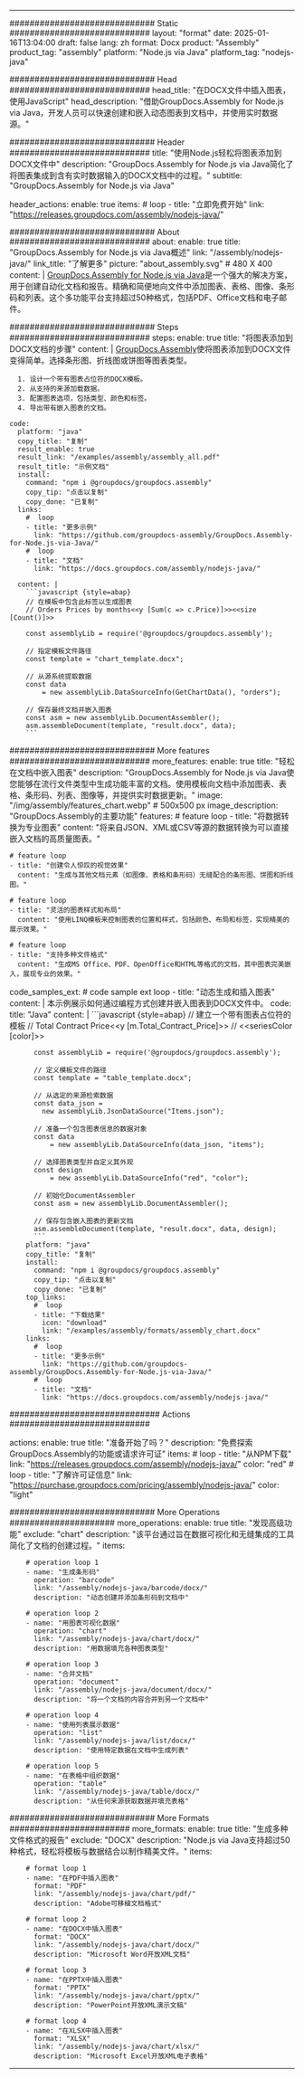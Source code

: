 



---
############################# Static ############################
layout: "format"
date:  2025-01-16T13:04:00
draft: false
lang: zh
format: Docx
product: "Assembly"
product_tag: "assembly"
platform: "Node.js via Java"
platform_tag: "nodejs-java"

############################# Head ############################
head_title: "在DOCX文件中插入图表，使用JavaScript"
head_description: "借助GroupDocs.Assembly for Node.js via Java，开发人员可以快速创建和嵌入动态图表到文档中，并使用实时数据源。"

############################# Header ############################
title: "使用Node.js轻松将图表添加到DOCX文件中" 
description: "GroupDocs.Assembly for Node.js via Java简化了将图表集成到含有实时数据输入的DOCX文档中的过程。"
subtitle: "GroupDocs.Assembly for Node.js via Java" 

header_actions:
  enable: true
  items:
    #  loop
    - title: "立即免费开始"
      link: "https://releases.groupdocs.com/assembly/nodejs-java/"
      
############################# About ############################
about:
    enable: true
    title: "GroupDocs.Assembly for Node.js via Java概述"
    link: "/assembly/nodejs-java/"
    link_title: "了解更多"
    picture: "about_assembly.svg" # 480 X 400
    content: |
       [GroupDocs.Assembly for Node.js via Java](/assembly/nodejs-java/)是一个强大的解决方案，用于创建自动化文档和报告。精确和简便地向文件中添加图表、表格、图像、条形码和列表。这个多功能平台支持超过50种格式，包括PDF、Office文档和电子邮件。

############################# Steps ############################
steps:
    enable: true
    title: "将图表添加到DOCX文档的步骤"
    content: |
      [GroupDocs.Assembly](/assembly/nodejs-java/)使将图表添加到DOCX文件变得简单。选择条形图、折线图或饼图等图表类型。
      
      1. 设计一个带有图表占位符的DOCX模板。
      2. 从支持的来源加载数据。
      3. 配置图表选项，包括类型、颜色和标签。
      4. 导出带有嵌入图表的文档。
   
    code:
      platform: "java"
      copy_title: "复制"
      result_enable: true
      result_link: "/examples/assembly/assembly_all.pdf"
      result_title: "示例文档"
      install:
        command: "npm i @groupdocs/groupdocs.assembly"
        copy_tip: "点击以复制"
        copy_done: "已复制"
      links:
        #  loop
        - title: "更多示例"
          link: "https://github.com/groupdocs-assembly/GroupDocs.Assembly-for-Node.js-via-Java/"
        #  loop
        - title: "文档"
          link: "https://docs.groupdocs.com/assembly/nodejs-java/"
          
      content: |
        ```javascript {style=abap}
        // 在模板中包含此标签以生成图表
        // Orders Prices by months<<y [Sum(c => c.Price)]>><<size [Count()]>>
    
        const assemblyLib = require('@groupdocs/groupdocs.assembly');

        // 指定模板文件路径
        const template = "chart_template.docx";

        // 从源系统提取数据
        const data 
            = new assemblyLib.DataSourceInfo(GetChartData(), "orders");

        // 保存最终文档并嵌入图表
        const asm = new assemblyLib.DocumentAssembler();
        asm.assembleDocument(template, "result.docx", data);
        ```           

############################# More features ############################
more_features:
  enable: true
  title: "轻松在文档中嵌入图表"
  description: "GroupDocs.Assembly for Node.js via Java使您能够在流行文件类型中生成功能丰富的文档。使用模板向文档中添加图表、表格、条形码、列表、图像等，并提供实时数据更新。"
  image: "/img/assembly/features_chart.webp" # 500x500 px
  image_description: "GroupDocs.Assembly的主要功能"
  features:
    # feature loop
    - title: "将数据转换为专业图表"
      content: "将来自JSON、XML或CSV等源的数据转换为可以直接嵌入文档的高质量图表。"

    # feature loop
    - title: "创建令人惊叹的视觉效果"
      content: "生成与其他文档元素（如图像、表格和条形码）无缝配合的条形图、饼图和折线图。"

    # feature loop
    - title: "灵活的图表样式和布局"
      content: "使用LINQ模板来控制图表的位置和样式，包括颜色、布局和标签，实现精美的展示效果。"

    # feature loop
    - title: "支持多种文件格式"
      content: "生成MS Office、PDF、OpenOffice和HTML等格式的文档，其中图表完美嵌入，展现专业的效果。"
      
  code_samples_ext:
    # code sample ext loop
    - title: "动态生成和插入图表"
      content: |
        本示例展示如何通过编程方式创建并嵌入图表到DOCX文件中。
      code:
        title: "Java"
        content: |
          ```javascript {style=abap}
          // 建立一个带有图表占位符的模板
          // Total Contract Price<<y [m.Total_Contract_Price]>>
          // <<seriesColor [color]>>
          
          const assemblyLib = require('@groupdocs/groupdocs.assembly');

          // 定义模板文件的路径
          const template = "table_template.docx";

          // 从选定的来源检索数据
          const data_json = 
            new assemblyLib.JsonDataSource("Items.json");

          // 准备一个包含图表信息的数据对象
          const data 
              = new assemblyLib.DataSourceInfo(data_json, "items");

          // 选择图表类型并自定义其外观
          const design 
              = new assemblyLib.DataSourceInfo("red", "color");

          // 初始化DocumentAssembler
          const asm = new assemblyLib.DocumentAssembler();

          // 保存包含嵌入图表的更新文档
          asm.assembleDocument(template, "result.docx", data, design);
          ```
        platform: "java"
        copy_title: "复制"
        install:
          command: "npm i @groupdocs/groupdocs.assembly"
          copy_tip: "点击以复制"
          copy_done: "已复制"
        top_links:
          #  loop
          - title: "下载结果"
            icon: "download"
            link: "/examples/assembly/formats/assembly_chart.docx"
        links:
          #  loop
          - title: "更多示例"
            link: "https://github.com/groupdocs-assembly/GroupDocs.Assembly-for-Node.js-via-Java/"
          #  loop
          - title: "文档"
            link: "https://docs.groupdocs.com/assembly/nodejs-java/"
            

            


############################## Actions ############################

actions:
  enable: true
  title: "准备开始了吗？"
  description: "免费探索GroupDocs.Assembly的功能或请求许可证"
  items:
    #  loop
    - title: "从NPM下载"
      link: "https://releases.groupdocs.com/assembly/nodejs-java/"
      color: "red"
        #  loop
    - title: "了解许可证信息"
      link: "https://purchase.groupdocs.com/pricing/assembly/nodejs-java/"
      color: "light"


############################# More Operations #####################
more_operations:
    enable: true
    title: "发现高级功能"
    exclude: "chart"
    description: "该平台通过旨在数据可视化和无缝集成的工具简化了文档的创建过程。"
    items: 
          
        # operation loop 1
        - name: "生成条形码"
          operation: "barcode"
          link: "/assembly/nodejs-java/barcode/docx/"
          description: "动态创建并添加条形码到文档中"

        # operation loop 2
        - name: "用图表可视化数据"
          operation: "chart"
          link: "/assembly/nodejs-java/chart/docx/"
          description: "用数据填充各种图表类型"

        # operation loop 3
        - name: "合并文档"
          operation: "document"
          link: "/assembly/nodejs-java/document/docx/"
          description: "将一个文档的内容合并到另一个文档中"

        # operation loop 4
        - name: "使用列表展示数据"
          operation: "list"
          link: "/assembly/nodejs-java/list/docx/"
          description: "使用特定数据在文档中生成列表"

        # operation loop 5
        - name: "在表格中组织数据"
          operation: "table"
          link: "/assembly/nodejs-java/table/docx/"
          description: "从任何来源获取数据并填充表格"
         
          
############################# More Formats ########################
more_formats:
    enable: true
    title: "生成多种文件格式的报告"
    exclude: "DOCX"
    description: "Node.js via Java支持超过50种格式，轻松将模板与数据结合以制作精美文件。"
    items: 
          
        # format loop 1
        - name: "在PDF中插入图表"
          format: "PDF"
          link: "/assembly/nodejs-java/chart/pdf/"
          description: "Adobe可移植文档格式"
          
        # format loop 2
        - name: "在DOCX中插入图表"
          format: "DOCX"
          link: "/assembly/nodejs-java/chart/docx/"
          description: "Microsoft Word开放XML文档"
          
        # format loop 3
        - name: "在PPTX中插入图表"
          format: "PPTX"
          link: "/assembly/nodejs-java/chart/pptx/"
          description: "PowerPoint开放XML演示文稿"
          
        # format loop 4
        - name: "在XLSX中插入图表"
          format: "XLSX"
          link: "/assembly/nodejs-java/chart/xlsx/"
          description: "Microsoft Excel开放XML电子表格"


          

---